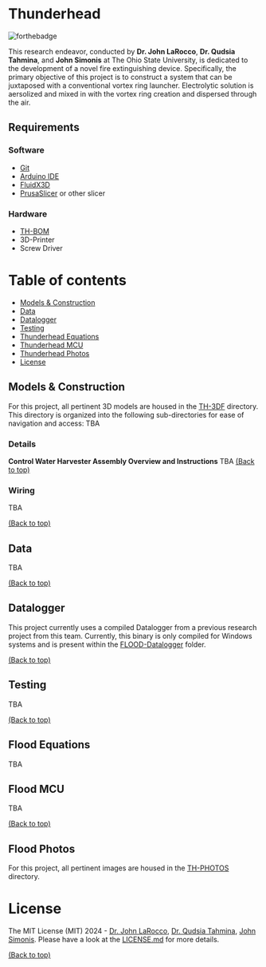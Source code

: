 # Thunderhead
![forthebadge](https://forthebadge.com/images/badges/made-with-c-plus-plus.svg)


This research endeavor, conducted by __Dr. John LaRocco__, __Dr. Qudsia Tahmina__, and __John Simonis__ at The Ohio State University, is dedicated to the development of a novel fire extinguishing device. Specifically, the primary objective of this project is to construct a system that can be juxtaposed with a conventional vortex ring launcher. Electrolytic solution is aersolized and mixed in with the vortex ring creation and dispersed through the air.
## Requirements
### Software
- [Git](https://git-scm.com/downloads)
- [Arduino IDE](https://www.arduino.cc/en/software)
- [FluidX3D](https://github.com/ProjectPhysX/FluidX3D)
- [PrusaSlicer]( https://www.prusa3d.com/en/page/prusaslicer_424/) or other slicer
### Hardware
- [TH-BOM](https://github.com/Multi-Volt/Thunderhead/tree/main/FLOOD-BOM/)
- 3D-Printer
- Screw Driver
# Table of contents
- [Models & Construction](#models)
- [Data](#data)
- [Datalogger](#datalogger)
- [Testing](#testing)
- [Thunderhead Equations](#TH-equations)
- [Thunderhead MCU](#TH-mcu)
- [Thunderhead Photos](#TH-photos)
- [License](#license)
## <a  id ="models"></a>Models & Construction
For this project, all pertinent 3D models are housed in the [TH-3DF](https://github.com/Multi-Volt/Thunderhead/tree/main/TH-3DF) directory. This directory is organized into the following sub-directories for ease of navigation and access:
TBA
### Details
**Control Water Harvester Assembly Overview and Instructions**
TBA
[(Back to top)](#table-of-contents)
### Wiring
TBA

[(Back to top)](#table-of-contents)
## Data
TBA

[(Back to top)](#table-of-contents)
## Datalogger
This project currently uses a compiled Datalogger from a previous research project from this team. Currently, this binary is only compiled for Windows systems and is present within the [FLOOD-Datalogger](https://github.com/Multi-Volt/Thunderhead/tree/main/TH-Datalogger) folder.

[(Back to top)](#table-of-contents)
## Testing
TBA

[(Back to top)](#table-of-contents)
## Flood Equations
TBA

## Flood MCU
TBA

[(Back to top)](#table-of-contents)
## Flood Photos
For this project, all pertinent images are housed in the [TH-PHOTOS](https://github.com/Multi-Volt/Thunderhead/tree/main/TH-PHOTOS) directory.
# License
The MIT License (MIT) 2024 - [Dr. John LaRocco](https://github.com/javeharron/), [Dr. Qudsia Tahmina](https://github.com/tahminaq), [John Simonis](https://github.com/Multi-Volt/). Please have a look at the [LICENSE.md](LICENSE) for more details.

[(Back to top)](#table-of-contents)
